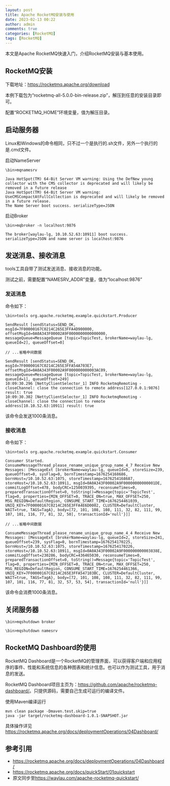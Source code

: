 ```yaml
---
layout: post
title: Apache RocketMQ安装与使用
date: 2023-02-13 00:22
author: admin
comments: true
categories: [RocketMQ]
tags: [RocketMQ]
---
```


本文是Apache RocketMQ快速入门，介绍RocketMQ安装与基本使用。

<!-- more -->

## RocketMQ安装

下载地址：<https://rocketmq.apache.org/download>

本例下载包为“rocketmq-all-5.0.0-bin-release.zip”，解压到任意的安装目录即可。



配置“ROCKETMQ_HOME”环境变量，值为解压目录。


## 启动服务器

Linux和Windows的命令相同，只不过一个是执行的.sh文件，另外一个执行的是.cmd文件。




启动NameServer

```
\bin>mqnamesrv

Java HotSpot(TM) 64-Bit Server VM warning: Using the DefNew young collector with the CMS collector is deprecated and will likely be removed in a future release
Java HotSpot(TM) 64-Bit Server VM warning: UseCMSCompactAtFullCollection is deprecated and will likely be removed in a future release.
The Name Server boot success. serializeType=JSON
```



启动Broker


```
\bin>mqbroker -n localhost:9876

The broker[waylau-lg, 10.10.52.63:10911] boot success. serializeType=JSON and name server is localhost:9876
```


## 发送消息、接收消息


tools工具自带了测试发送消息、接收消息的功能。


测试之前，需要配置“NAMESRV_ADDR”变量，值为“localhost:9876”


### 发送消息

命令如下：

```
\bin>tools org.apache.rocketmq.example.quickstart.Producer

SendResult [sendStatus=SEND_OK, msgId=7F00000167C0214C265E3FFA4D900000, offsetMsgId=0A0A343F00002A9F0000000000000000, messageQueue=MessageQueue [topic=TopicTest, brokerName=waylau-lg, queueId=2], queueOffset=0]

// ...省略中间数据

SendResult [sendStatus=SEND_OK, msgId=7F00000167C0214C265E3FFA54A703E7, offsetMsgId=0A0A343F00002A9F000000000003AC09, messageQueue=MessageQueue [topic=TopicTest, brokerName=waylau-lg, queueId=1], queueOffset=249]
10:09:30.296 [NettyClientSelector_1] INFO RocketmqRemoting - closeChannel: close the connection to remote address[127.0.0.1:9876] result: true
10:09:30.302 [NettyClientSelector_1] INFO RocketmqRemoting - closeChannel: close the connection to remote address[10.10.52.63:10911] result: true
```


该命令会发送1000条消息。


### 接收消息

命令如下：

```
\bin>tools org.apache.rocketmq.example.quickstart.Consumer

Consumer Started.
ConsumeMessageThread_please_rename_unique_group_name_4_7 Receive New Messages: [MessageExt [brokerName=waylau-lg, queueId=0, storeSize=239, queueOffset=0, sysFlag=0, bornTimestamp=1676254168686, bornHost=/10.10.52.63:1075, storeTimestamp=1676254168687, storeHost=/10.10.52.63:10911, msgId=0A0A343F00002A9F00000000000001DE, commitLogOffset=478, bodyCRC=1250039395, reconsumeTimes=0, preparedTransactionOffset=0, toString()=Message{topic='TopicTest', flag=0, properties={MIN_OFFSET=0, TRACE_ON=true, MAX_OFFSET=250, MSG_REGION=DefaultRegion, CONSUME_START_TIME=1676254461039, UNIQ_KEY=7F00000167C0214C265E3FFA4E6D0002, CLUSTER=DefaultCluster, WAIT=true, TAGS=TagA}, body=[72, 101, 108, 108, 111, 32, 82, 111, 99, 107, 101, 116, 77, 81, 32, 50], transactionId='null'}]]

// ...省略中间数据

ConsumeMessageThread_please_rename_unique_group_name_4_4 Receive New Messages: [MessageExt [brokerName=waylau-lg, queueId=2, storeSize=241, queueOffset=239, sysFlag=0, bornTimestamp=1676254170225, bornHost=/10.10.52.63:1075, storeTimestamp=1676254170226, storeHost=/10.10.52.63:10911, msgId=0A0A343F00002A9F000000000003838E, commitLogOffset=230286, bodyCRC=436465030, reconsumeTimes=0, preparedTransactionOffset=0, toString()=Message{topic='TopicTest', flag=0, properties={MIN_OFFSET=0, TRACE_ON=true, MAX_OFFSET=250, MSG_REGION=DefaultRegion, CONSUME_START_TIME=1676254461366, UNIQ_KEY=7F00000167C0214C265E3FFA547103BC, CLUSTER=DefaultCluster, WAIT=true, TAGS=TagA}, body=[72, 101, 108, 108, 111, 32, 82, 111, 99, 107, 101, 116, 77, 81, 32, 57, 53, 54], transactionId='null'}]]
```


该命令会消费1000条消息。



## 关闭服务器

```
\bin>mqshutdown broker

\bin>mqshutdown namesrv
```

## RocketMQ Dashboard的使用


RocketMQ Dashboard是一个RocketMQ的管理界面，可以获得客户端和应用程序的事件、性能和系统信息的各种图表和统计信息。也可以作为测试工具，用于消息的发送。

RocketMQ Dashboard项目主页为：<https://github.com/apache/rocketmq-dashboard/>。只提供源码，需要自己生成可运行的编译文件。

使用Maven编译运行

```
mvn clean package -Dmaven.test.skip=true
java -jar target/rocketmq-dashboard-1.0.1-SNAPSHOT.jar
```



具体操作详见<https://rocketmq.apache.org/docs/deploymentOperations/04Dashboard/>

## 参考引用

* https://rocketmq.apache.org/docs/deploymentOperations/04Dashboard/
* https://rocketmq.apache.org/docs/quickStart/01quickstart
* 原文同步至<https://waylau.com/apache-rocketmq-quickstart/>